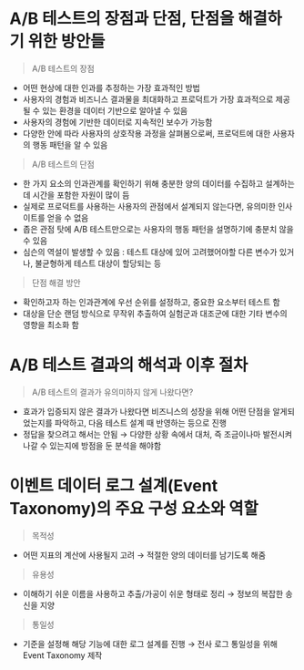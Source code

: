 # A/B 테스트의 장점과 단점, 단점을 해결하기 위한 방안들
> A/B 테스트의 장점
* 어떤 현상에 대한 인과를 추정하는 가장 효과적인 방법
* 사용자의 경험과 비즈니스 결과물을 최대화하고 프로덕트가 가장 효과적으로 제공될 수 있는 환경을 데이터 기반으로 알아낼 수 있음
* 사용자의 경험에 기반한 데이터로 지속적인 보수가 가능함
* 다양한 안에 따라 사용자의 상호작용 과정을 살펴봄으로써, 프로덕트에 대한 사용자의 행동 패턴을 알 수 있음
> A/B 테스트의 단점
* 한 가지 요소의 인과관계를 확인하기 위해 충분한 양의 데이터를 수집하고 설계하는데 시간을 포함한 자원이 많이 듬
* 실제로 프로덕트를 사용하는 사용자의 관점에서 설계되지 않는다면, 유의미한 인사이트를 얻을 수 없음
* 좁은 관점 탓에 A/B 테스트만으로는 사용자의 행동 패턴을 설명하기에 충분치 않을 수 있음
* 심슨의 역설이 발생할 수 있음 : 테스트 대상에 있어 고려했어야할 다른 변수가 있거나, 불균형하게 테스트 대상이 할당되는 등
> 단점 해결 방안
* 확인하고자 하는 인과관계에 우선 순위를 설정하고, 중요한 요소부터 테스트 함
* 대상을 단순 랜덤 방식으로 무작위 추출하여 실험군과 대조군에 대한 기타 변수의 영향을 최소화 함

# A/B 테스트 결과의 해석과 이후 절차
> A/B 테스트의 결과가 유의미하지 않게 나왔다면?
* 효과가 입증되지 않은 결과가 나왔다면 비즈니스의 성장을 위해 어떤 단점을 알게되었는지를 파악하고, 다음 테스트 설계 때 반영하는 등으로 진행
* 정답을 찾으려고 해서는 안됨 → 다양한 상황 속에서 대처, 즉 조금이나마 발전시켜나갈 수 있는지에 방점을 둔 분석을 해야함

# 이벤트 데이터 로그 설계(Event Taxonomy)의 주요 구성 요소와 역할
> 목적성
* 어떤 지표의 계산에 사용될지 고려 → 적절한 양의 데이터를 남기도록 해줌
> 유용성
* 이해하기 쉬운 이름을 사용하고 추출/가공이 쉬운 형태로 정리 → 정보의 복잡한 송신을 지양
> 통일성
* 기준을 설정해 해당 기능에 대한 로그 설계를 진행 → 전사 로그 통일성을 위해 Event Taxonomy 제작
